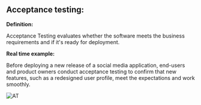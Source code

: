 ﻿## Acceptance testing: ##

**Definition:**

Acceptance Testing evaluates whether the software meets the business requirements and if it's ready for deployment.

**Real time example:**

Before deploying a new release of a social media application, end-users and product owners conduct acceptance testing to confirm that new features, such as a redesigned user profile, meet the expectations and work smoothly.

![AT](https://github.com/manoja13702/Manual-Testing-./assets/142867318/aad1426a-5d4b-47d5-8289-13e844fa9041)

